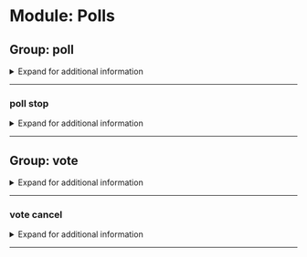 # Module: Polls

## Group: poll
<details><summary markdown='span'>Expand for additional information</summary><p>

*Starts a new poll in the current channel. You can provide also the time for the poll to run.*

**Overload 2:**

`[time span]` : *Time for poll to run.*

`[string...]` : *Question.*

**Overload 1:**

`[string]` : *Question.*

`[time span]` : *Time for poll to run.*

**Overload 0:**

`[string...]` : *Question.*

**Examples:**

```
!poll Do you vote for User1 or User2?
!poll 5m Do you vote for User1 or User2?
```
</p></details>

---

### poll stop
<details><summary markdown='span'>Expand for additional information</summary><p>

*Stops a running poll.*

**Requires user permissions:**
`Administrator`

**Examples:**

```
!poll stop
```
</p></details>

---

## Group: vote
<details><summary markdown='span'>Expand for additional information</summary><p>

*Commands for voting in running polls. Group call registers a vote in the current poll for the option you entered.*

**Aliases:**
`votefor, vf`

**Arguments:**

`[int]` : *Option to vote for.*

**Examples:**

```
!vote 1
```
</p></details>

---

### vote cancel
<details><summary markdown='span'>Expand for additional information</summary><p>

*Vote for an option in the current running poll.*

**Aliases:**
`c, reset`

**Examples:**

```
!vote cancel
```
</p></details>

---

